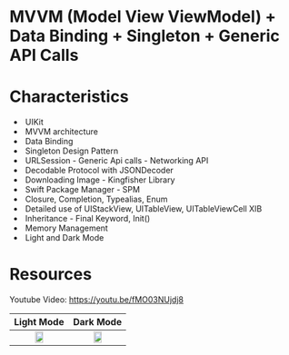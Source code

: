 # MVVM (Model View ViewModel) + Data Binding + Singleton + Generic API Calls

# Characteristics

*  UIKit
*  MVVM architecture
*  Data Binding
*  Singleton Design Pattern
*  URLSession - Generic Api calls - Networking API
*  Decodable Protocol with JSONDecoder
*  Downloading Image - Kingfisher Library
*  Swift Package Manager - SPM
*  Closure, Completion, Typealias, Enum
*  Detailed use of UIStackView, UITableView, UITableViewCell XIB
*  Inheritance - Final Keyword, Init()
*  Memory Management
*  Light and Dark Mode


# Resources 
Youtube Video: https://youtu.be/fMO03NUjdj8

Light Mode             |  Dark Mode
:-------------------------:|:-------------------------:
 <img src="https://user-images.githubusercontent.com/31283870/216973425-b22f4055-ace4-4319-b2ca-86b1853365d4.png" width=40% height=40%>  | <img src="https://user-images.githubusercontent.com/31283870/216973846-7fc38bd5-bd7f-4688-8628-1f3764519498.png" width=40% height=40%> 



